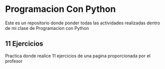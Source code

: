 # Programacion Con Python
Este es un repositorio donde ponder todas las actividades realizadas dentro de mi clase de Programacion con Python

## 11 Ejercicios
Practica donde realice 11 ejercicios de una pagina proporcionada por el profesor